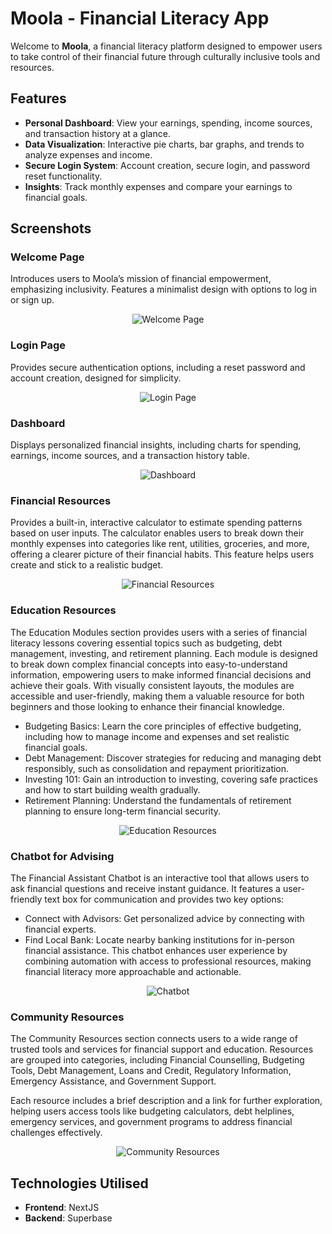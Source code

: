 # Moola - Financial Literacy App

Welcome to **Moola**, a financial literacy platform designed to empower users to take control of their financial future through culturally inclusive tools and resources.

## Features

- **Personal Dashboard**: View your earnings, spending, income sources, and transaction history at a glance.
- **Data Visualization**: Interactive pie charts, bar graphs, and trends to analyze expenses and income.
- **Secure Login System**: Account creation, secure login, and password reset functionality.
- **Insights**: Track monthly expenses and compare your earnings to financial goals.

## Screenshots

### Welcome Page
Introduces users to Moola’s mission of financial empowerment, emphasizing inclusivity. Features a minimalist design with options to log in or sign up.
<p align="center">
  <img src="https://github.com/user-attachments/assets/1c3d121e-3097-41a5-8c00-3a5794257626" alt="Welcome Page"/>
</p>

### Login Page
Provides secure authentication options, including a reset password and account creation, designed for simplicity.
<p align="center">
  <img src="https://github.com/user-attachments/assets/6dd38544-fe26-47e5-bc0c-343ac59f20b5" alt="Login Page"/>
</p>

### Dashboard
Displays personalized financial insights, including charts for spending, earnings, income sources, and a transaction history table.
<p align="center">
  <img src="https://github.com/user-attachments/assets/32186f2e-e4a6-43e2-8e35-776ea8015efc" alt="Dashboard"/>
</p>

### Financial Resources
Provides a built-in, interactive calculator to estimate spending patterns based on user inputs. The calculator enables users to break down their monthly expenses into categories like rent, utilities, groceries, and more, offering a clearer picture of their financial habits. This feature helps users create and stick to a realistic budget.
<p align="center">
  <img src="https://github.com/user-attachments/assets/72de7aa7-d7f4-4744-97ec-a33cfb57ead5" alt="Financial Resources"/>
</p>

### Education Resources

The Education Modules section provides users with a series of financial literacy lessons covering essential topics such as budgeting, debt management, investing, and retirement planning. Each module is designed to break down complex financial concepts into easy-to-understand information, empowering users to make informed financial decisions and achieve their goals. With visually consistent layouts, the modules are accessible and user-friendly, making them a valuable resource for both beginners and those looking to enhance their financial knowledge.

* Budgeting Basics: Learn the core principles of effective budgeting, including how to manage income and expenses and set realistic financial goals.
* Debt Management: Discover strategies for reducing and managing debt responsibly, such as consolidation and repayment prioritization.
* Investing 101: Gain an introduction to investing, covering safe practices and how to start building wealth gradually.
* Retirement Planning: Understand the fundamentals of retirement planning to ensure long-term financial security.
<p align="center">
  <img src="https://github.com/user-attachments/assets/a6b9a6bf-adfd-4dbb-9d80-869daad02cc8" alt="Education Resources"/>
</p>

### Chatbot for Advising
The Financial Assistant Chatbot is an interactive tool that allows users to ask financial questions and receive instant guidance. It features a user-friendly text box for communication and provides two key options:

* Connect with Advisors: Get personalized advice by connecting with financial experts.
* Find Local Bank: Locate nearby banking institutions for in-person financial assistance.
This chatbot enhances user experience by combining automation with access to professional resources, making financial literacy more approachable and actionable.
<p align="center">
  <img src="https://github.com/user-attachments/assets/be2e0440-5960-4725-8a88-193ea6a1fe98" alt="Chatbot"/>
</p>

### Community Resources
The Community Resources section connects users to a wide range of trusted tools and services for financial support and education. Resources are grouped into categories, including Financial Counselling, Budgeting Tools, Debt Management, Loans and Credit, Regulatory Information, Emergency Assistance, and Government Support.

Each resource includes a brief description and a link for further exploration, helping users access tools like budgeting calculators, debt helplines, emergency services, and government programs to address financial challenges effectively.
<p align="center">
  <img src="https://github.com/user-attachments/assets/e07f5108-784f-4aac-92c3-752db326f5eb" alt="Community Resources"/>
</p>

## Technologies Utilised

- **Frontend**: NextJS
- **Backend**: Superbase
